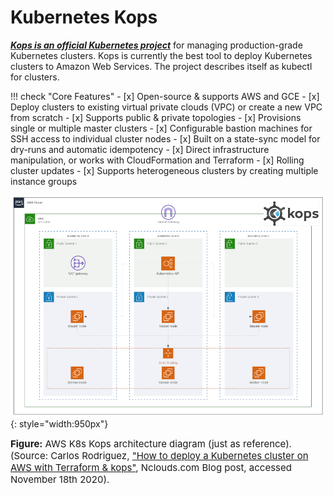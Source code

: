 # Kubernetes Kops

**_[Kops is an official Kubernetes project](https://github.com/kubernetes/kops)_** for managing production-grade 
Kubernetes clusters. Kops is currently the best tool to deploy Kubernetes clusters to Amazon Web Services. 
The project describes itself as kubectl for clusters.

!!! check "Core Features"
    - [x] Open-source & supports AWS and GCE
    - [x] Deploy clusters to existing virtual private clouds (VPC) or create a new VPC from scratch
    - [x] Supports public & private topologies
    - [x] Provisions single or multiple master clusters
    - [x] Configurable bastion machines for SSH access to individual cluster nodes
    - [x] Built on a state-sync model for dry-runs and automatic idempotency
    - [x] Direct infrastructure manipulation, or works with CloudFormation and Terraform
    - [x] Rolling cluster updates
    - [x] Supports heterogeneous clusters by creating multiple instance groups
    
![leverage-aws-k8s-kops](../../assets/images/diagrams/aws-k8s-kops.png "Leverage"){: style="width:950px"}

<figcaption style="font-size:15px">
<b>Figure:</b> AWS K8s Kops architecture diagram (just as reference).
(Source: Carlos Rodriguez, 
<a href="https://www.nclouds.com/blog/kubernetes-aws-terraform-kops/">
"How to deploy a Kubernetes cluster on AWS with Terraform & kops"</a>,
Nclouds.com Blog post, accessed November 18th 2020).
</figcaption>